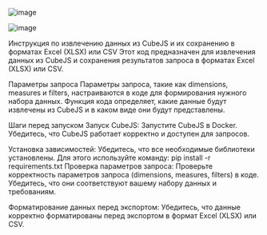 ![image](https://github.com/user-attachments/assets/8c7944cd-0166-48ea-b49b-e026376db5bc)

![image](https://github.com/user-attachments/assets/5c4a0b94-5e70-44a4-9820-2e9720689f12)


Инструкция по извлечению данных из CubeJS и их сохранению в форматах Excel (XLSX) или CSV
Этот код предназначен для извлечения данных из CubeJS и сохранения результатов запроса в форматах Excel (XLSX) или CSV.

Параметры запроса
Параметры запроса, такие как dimensions, measures и filters, настраиваются в коде для формирования нужного набора данных. Функция кода определяет, какие данные будут извлечены из CubeJS и в каком виде они будут представлены.

Шаги перед запуском
Запуск CubeJS:
Запустите CubeJS в Docker. Убедитесь, что CubeJS работает корректно и доступен для запросов.

Установка зависимостей:
Убедитесь, что все необходимые библиотеки установлены. Для этого используйте команду: pip install -r requirements.txt
Проверка параметров запроса:
Проверьте корректность параметров запроса (dimensions, measures, filters) в коде. Убедитесь, что они соответствуют вашему набору данных и требованиям.

Форматирование данных перед экспортом:
Убедитесь, что данные корректно форматированы перед экспортом в формат Excel (XLSX) или CSV.
